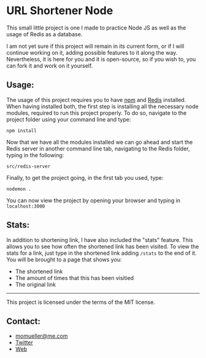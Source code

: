 URL Shortener Node
==================

This small little project is one I made to practice Node JS as well as the usage of Redis as a database.

I am not yet sure if this project will remain in its current form, or if I will continue working on it, adding possible features to it along the way. Nevertheless, it is here for you and it is open-source, so if you wish to, you can fork it and work on it yourself. 

Usage:
-
The usage of this project requires you to have [npm](https://www.npmjs.com/get-npm) and [Redis](https://redis.io/download) installed.
When having installed both, the first step is installing all the necessary node modules, required to run this project properly. To do so, navigate to the project folder using your command line and type:

```
npm install
```

Now that we have all the modules installed we can go ahead and start the Redis server in another command line tab, navigating to the Redis folder, typing in the following:

```
src/redis-server
```

Finally, to get the project going, in the first tab you used, type:

```
nodemon .
```

You can now view the project by opening your browser and typing in ```localhost:3000```

Stats:
-
In addition to shortening link, I have also included the "stats" feature. This allows you to see how often the shortened link has been visited. To view the stats for a link, just type in the shortened link adding ```/stats``` to the end of it. You will be brought to a page that shows you:
- The shortened link
- The amount of times that this has been visitied
- The original link

---

This project is licensed under the terms of the MIT license.

Contact:
-
- momueller@me.com
- [Twitter](http://www.twitter.com/seven11nash)
- [Web](http://momueller.com)
